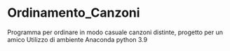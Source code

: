 # Ordinamento_Canzoni
Programma per ordinare in modo casuale canzoni distinte, progetto per un amico
Utilizzo di ambiente Anaconda python 3.9

